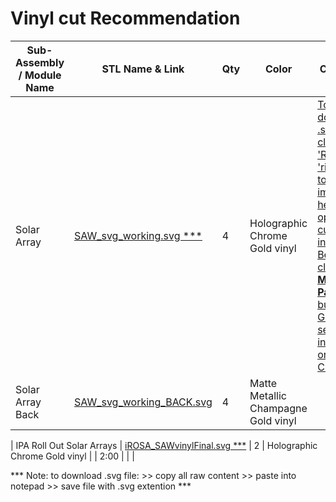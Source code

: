 # Vinyl cut Recommendation 

|  **Sub-Assembly / Module Name** | **STL Name & Link** | **Qty** | **Color** | **Comments** | **Approx  Time [h:mm]** | **_** | **_** |
| ---- | --- | --- | --- | --- | --- | --- | --- |
| Solar Array | [SAW_svg_working.svg ***](https://github.com/ISS-Mimic/Mimic/blob/main/Decals/SAWvinylFinal.svg) | 4 | Holographic Chrome Gold vinyl | [ To download .svg file, click on 'Raw' then 'right click' to save image.  Click here to open vinyl cut instructions.  Be sure to click the " **More Pages**" button in Github to see all instructions on using Cricut](https://github.com/ISS-Mimic/Mimic/blob/main/Decals/Vinyl_Cutting_Instructions_using_Cricut_.pdf) | 5:00 |  |  |
| Solar Array Back | [SAW_svg_working_BACK.svg ]() | 4 | Matte Metallic Champagne Gold vinyl |  | 0:10 |  |  |

| IPA Roll Out Solar Arrays | [iROSA_SAWvinylFinal.svg ***](https://github.com/ISS-Mimic/Mimic/blob/main/Decals/iROSA_SAWvinylFinal.svg) | 2 | Holographic Chrome Gold vinyl |  | 2:00 |  |  |

*** Note: to download .svg file:
    >> copy all raw content
    >> paste into notepad
    >> save file with .svg extention ***


